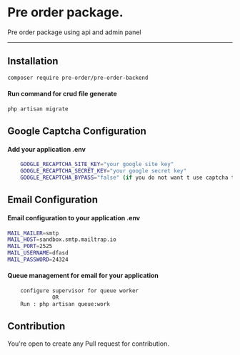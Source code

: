 # Pre order package.
Pre order package using api and admin panel

---

## Installation

```sh
composer require pre-order/pre-order-backend
```

#### Run command for crud file generate
```sh
php artisan migrate
```

## Google Captcha Configuration

#### Add your application .env
```sh
    GOOGLE_RECAPTCHA_SITE_KEY="your google site key"
    GOOGLE_RECAPTCHA_SECRET_KEY="your google secret key"
    GOOGLE_RECAPTCHA_BYPASS="false" (if you do not want t use captcha then set false else true)
```

## Email Configuration

#### Email configuration to your application .env
```sh
MAIL_MAILER=smtp
MAIL_HOST=sandbox.smtp.mailtrap.io
MAIL_PORT=2525
MAIL_USERNAME=dfasd
MAIL_PASSWORD=24324
```

#### Queue management for email for your application
```sh
    configure supervisor for queue worker
              OR
    Run : php artisan queue:work
```

## Contribution
You're open to create any Pull request for contribution.
